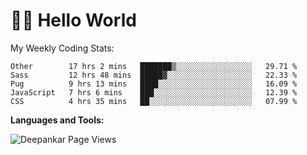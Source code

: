 # 👋🏽 Hello World 

<!--![Deepankar's github stats](https://github-readme-stats.vercel.app/api?username=Deep-Codes&count_private=true&show_icons=true&theme=radical)-->
My Weekly Coding Stats:

<!--START_SECTION:waka-->
```text
Other        17 hrs 2 mins   ███████▒░░░░░░░░░░░░░░░░░   29.71 % 
Sass         12 hrs 48 mins  █████▓░░░░░░░░░░░░░░░░░░░   22.33 % 
Pug          9 hrs 13 mins   ████░░░░░░░░░░░░░░░░░░░░░   16.09 % 
JavaScript   7 hrs 6 mins    ███░░░░░░░░░░░░░░░░░░░░░░   12.39 % 
CSS          4 hrs 35 mins   ██░░░░░░░░░░░░░░░░░░░░░░░   07.99 % 
```
<!--END_SECTION:waka-->

**Languages and Tools:**



<p align="left"> <img src="https://komarev.com/ghpvc/?username=Deep-Codes&label=Views&color=blue&style=plastic" alt="Deepankar Page Views" /> </p>

